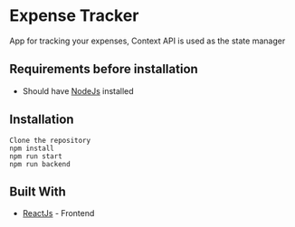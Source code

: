 # Expense Tracker
App for tracking your expenses, Context API is used as the state manager

## Requirements before installation
* Should have [NodeJs](https://nodejs.org) installed 

## Installation
```
Clone the repository
npm install
npm run start
npm run backend
```

## Built With

* [ReactJs](https://reactjs.org/) - Frontend
